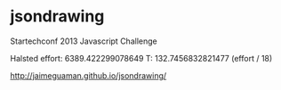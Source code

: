 jsondrawing
===========

Startechconf 2013 Javascript Challenge

Halsted effort: 6389.422299078649
T: 132.7456832821477 (effort / 18)

http://jaimeguaman.github.io/jsondrawing/

